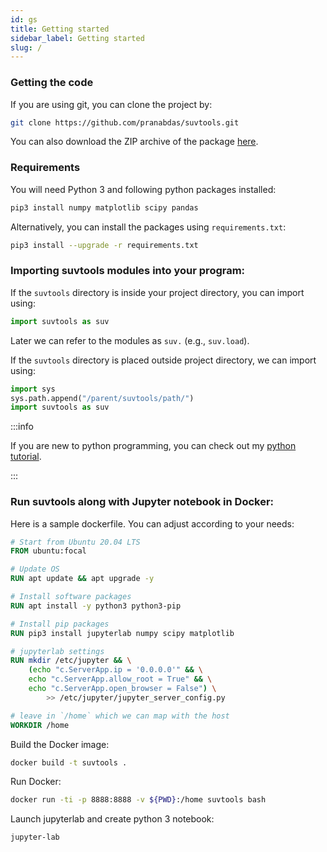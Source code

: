 ```yaml
---
id: gs
title: Getting started
sidebar_label: Getting started
slug: /
---
```

### Getting the code
If you are using git, you can clone the project by:
```bash
git clone https://github.com/pranabdas/suvtools.git
```

You can also download the ZIP archive of the package [here](
https://github.com/pranabdas/suvtools/releases).

### Requirements

You will need Python 3 and following python packages installed:
```bash
pip3 install numpy matplotlib scipy pandas
```

Alternatively, you can install the packages using `requirements.txt`:
```bash
pip3 install --upgrade -r requirements.txt
```

### Importing suvtools modules into your program:
If the `suvtools` directory is inside your project directory, you can import using:
```python
import suvtools as suv
```
Later we can refer to the modules as `suv.` (e.g., `suv.load`).

If the `suvtools` directory is placed outside project directory, we can import using:
```python
import sys
sys.path.append("/parent/suvtools/path/")
import suvtools as suv
```

:::info

If you are new to python programming, you can check out my [python tutorial](
https://pranabdas.github.io/python-tutorial/).

:::

### Run suvtools along with Jupyter notebook in Docker:

Here is a sample dockerfile. You can adjust according to your needs:
```dockerfile title="Dockerfile"
# Start from Ubuntu 20.04 LTS
FROM ubuntu:focal

# Update OS
RUN apt update && apt upgrade -y

# Install software packages
RUN apt install -y python3 python3-pip

# Install pip packages
RUN pip3 install jupyterlab numpy scipy matplotlib

# jupyterlab settings
RUN mkdir /etc/jupyter && \
    (echo "c.ServerApp.ip = '0.0.0.0'" && \
    echo "c.ServerApp.allow_root = True" && \
    echo "c.ServerApp.open_browser = False") \
        >> /etc/jupyter/jupyter_server_config.py

# leave in `/home` which we can map with the host
WORKDIR /home
```

Build the Docker image:
```bash
docker build -t suvtools .
```

Run Docker:
```bash
docker run -ti -p 8888:8888 -v ${PWD}:/home suvtools bash
```

Launch jupyterlab and create python 3 notebook:
```bash
jupyter-lab
```
